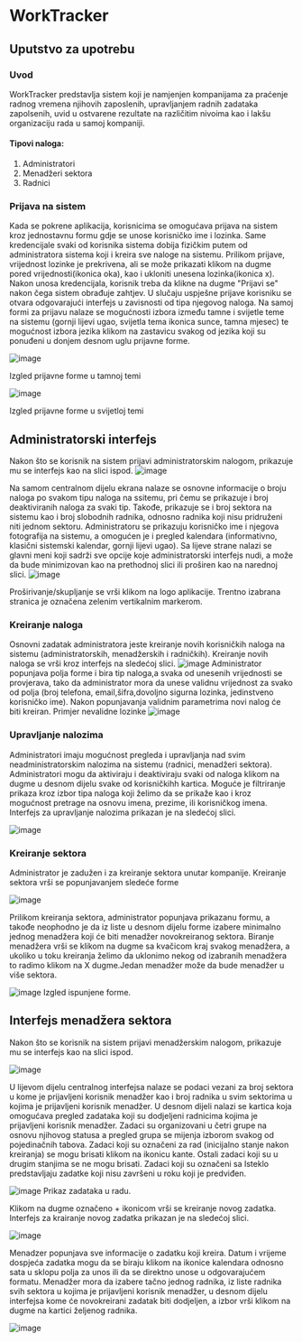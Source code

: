 # WorkTracker

## Uputstvo za upotrebu

### Uvod
WorkTracker predstavlja sistem koji je namjenjen kompanijama za praćenje radnog vremena njihovih zaposlenih, upravljanjem radnih zadataka zapolsenih, uvid u ostvarene rezultate na različitim nivoima kao i lakšu organizaciju rada u samoj kompaniji.

#### Tipovi naloga:
1. Administratori
2. Menadžeri sektora
3. Radnici

### Prijava na sistem
Kada se pokrene aplikacija, korisnicima se omogućava prijava na sistem kroz jednostavnu formu gdje se unose korisničko ime i lozinka. Same kredencijale svaki od korisnika sistema dobija fizičkim putem od administratora sistema koji i kreira sve naloge na sistemu. Prilikom prijave, vrijednost lozinke je prekrivena, ali se može prikazati klikom na dugme pored vrijednosti(ikonica oka), kao i ukloniti unesena lozinka(ikonica x). Nakon unosa kredencijala, korisnik treba da klikne na dugme "Prijavi se" nakon čega sistem obrađuje zahtjev. U slučaju uspješne prijave korisniku se otvara odgovarajući interfejs u zavisnosti od tipa njegovog naloga.
Na samoj formi za prijavu nalaze se mogućnosti izbora između tamne i svijetle teme na sistemu (gornji lijevi ugao, svijetla tema ikonica sunce, tamna mjesec) te mogućnost izbora jezika klikom na zastavicu svakog od jezika koji su ponuđeni u donjem desnom uglu prijavne forme.


![image](https://github.com/user-attachments/assets/3b880539-22c8-4d74-b525-89dbdda9e635)

Izgled prijavne forme u tamnoj temi

![image](https://github.com/user-attachments/assets/7c22a5e6-055b-462d-bac6-4c6620749144)


Izgled prijavne forme u svijetloj temi

## Administratorski interfejs
Nakon što se korisnik na sistem prijavi administratorskim nalogom, prikazuje mu se interfejs kao na slici ispod.
![image](https://github.com/user-attachments/assets/71dbe191-5593-4785-8357-586ef61a2198)

Na samom centralnom dijelu ekrana nalaze se osnovne informacije o broju naloga po svakom tipu naloga na ssitemu, pri čemu se prikazuje i broj deaktiviranih naloga za svaki tip. Takođe, prikazuje se i broj sektora na sistemu kao i broj slobodnih radnika, odnosno radnika koji nisu pridruženi niti jednom sektoru. Administratoru se prikazuju korisničko ime i njegova fotografija na sistemu, a omogućen je i pregled kalendara (informativno, klasični sistemski kalendar, gornji lijevi ugao).
Sa lijeve strane nalazi se glavni meni koji sadrži sve opcije koje administratorski interfejs nudi, a može da bude minimizovan kao na prethodnoj slici ili proširen kao na narednoj slici.
![image](https://github.com/user-attachments/assets/2c573907-3808-4d6e-b23f-b81a53abd6c3)

Proširivanje/skupljanje se vrši klikom na logo aplikacije. Trentno izabrana stranica je označena zelenim vertikalnim markerom.
### Kreiranje naloga

Osnovni zadatak administratora jeste kreiranje novih korisničkih naloga na sistemu (administratorskih, menadžerskih i radničkih). Kreiranje novih naloga se vrši kroz interfejs na sledećoj slici.
![image](https://github.com/user-attachments/assets/02512a66-3042-40d9-a6d5-f8e9efc10303)
Administrator popunjava polja forme i bira tip naloga,a svaka od unesenih vrijednosti se provjerava, tako da administrator mora da unese validnu vrijednost za svako od polja (broj telefona, email,šifra,dovoljno sigurna lozinka, jedinstveno korisničko ime). Nakon popunjavanja validnim parametrima novi nalog će biti kreiran. Primjer nevalidne lozinke
![image](https://github.com/user-attachments/assets/fd589406-41e7-4f53-9c52-3fbe4cacbfcc)

### Upravljanje nalozima

Administratori imaju mogućnost pregleda i upravljanja nad svim neadministratorskim nalozima na sistemu (radnici, menadžeri sektora). Administratori mogu da aktiviraju i deaktiviraju svaki od naloga klikom na dugme u desnom dijelu svake od korisničkihh kartica. Moguće je filtriranje prikaza kroz izbor tipa naloga koji želimo da se prikaže kao i kroz mogućnost pretrage na osnovu imena, prezime, ili korisničkog imena. Interfejs za upravljanje nalozima prikazan je na sledećoj slici.

![image](https://github.com/user-attachments/assets/68b87899-9c8a-471e-885b-5a5642d50187)

### Kreiranje sektora

Administrator je zadužen i za kreiranje sektora unutar kompanije. Kreiranje sektora vrši se popunjavanjem sledeće forme

![image](https://github.com/user-attachments/assets/135e4b9f-1b3c-43c2-b4d6-287f76297176)

Prilikom kreiranja sektora, administrator popunjava prikazanu formu, a takođe neophodno je da iz liste u desnom dijelu forme izabere minimalno jednog menadžera koji će biti menadžer novokreiranog sektora. Biranje menadžera vrši se klikom na dugme sa kvačicom kraj svakog menadžera, a ukoliko u toku kreiranja želimo da uklonimo nekog od izabranih menadžera to radimo klikom na X dugme.Jedan menadžer može da bude menadžer u više sektora.

![image](https://github.com/user-attachments/assets/d3f9cf4c-f9fa-430c-8530-55c6b7666776)
Izgled ispunjene forme.

## Interfejs menadžera sektora

Nakon što se korisnik na sistem prijavi menadžerskim nalogom, prikazuje mu se interfejs kao na slici ispod. 

![image](https://github.com/user-attachments/assets/d88e4788-58d2-479b-9958-94c5dd1264af)

U lijevom dijelu centralnog interfejsa nalaze se podaci vezani za broj sektora u kome je prijavljeni korisnik menadžer kao i broj radnika u svim sektorima u kojima je prijavljeni korisnik menadžer. 
U desnom dijeli nalazi se kartica koja omogućava pregled zadataka koji su dodjeljeni radnicima kojima je prijavljeni korisnik menadžer. Zadaci su organizovani u četri grupe na osnovu njihovog statusa a pregled grupa se mijenja izborom svakog od pojedinačnih tabova. Zadaci koji su označeni za rad (inicijalno stanje nakon kreiranja) se mogu brisati klikom na ikonicu kante. Ostali zadaci koji su u drugim stanjima se ne mogu brisati. Zadaci koji su označeni sa Isteklo predstavljaju zadatke koji nisu završeni u roku koji je predviđen. 

![image](https://github.com/user-attachments/assets/1fb07578-e080-4ed0-acc5-ff5696c7bac4)
Prikaz zadataka u radu.

Klikom na dugme označeno + ikonicom vrši se kreiranje novog zadatka. Interfejs za krairanje novog zadatka prikazan je na sledećoj slici.

![image](https://github.com/user-attachments/assets/8a7439a3-4e64-41ce-9b84-76cb45d3e843)

Menadzer popunjava sve informacije o zadatku koji kreira. Datum i vrijeme dospjeća zadatka mogu da se biraju klikom na ikonice kalendara odnosno sata u sklopu polja za unos ili da se direktno unose u odgovarajućem formatu. Menadžer mora da izabere tačno jednog radnika, iz liste radnika svih sektora u kojima je prijavljeni korisnik menadžer, u desnom dijelu interfejsa kome će novokreirani zadatak biti dodjeljen, a izbor vrši klikom na dugme na kartici željenog radnika.

![image](https://github.com/user-attachments/assets/b08d6139-867f-4b53-a52a-bdabcfd3ee66)















